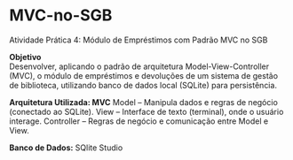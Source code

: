 # MVC-no-SGB
Atividade Prática 4: Módulo de Empréstimos com Padrão MVC no SGB

**Objetivo**  
Desenvolver, aplicando o padrão de arquitetura Model-View-Controller (MVC), o módulo de empréstimos e devoluções de um sistema de gestão de biblioteca, utilizando banco de dados local (SQLite) para persistência.

**Arquitetura Utilizada: MVC**
Model – Manipula dados e regras de negócio (conectado ao SQLite).
View – Interface de texto (terminal), onde o usuário interage.
Controller – Regras de negócio e comunicação entre Model e View.

**Banco de Dados:** SQlite Studio
